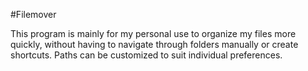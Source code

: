 #Filemover

This program is mainly for my personal use to organize my files more quickly, without
having to navigate through folders manually or create shortcuts.
Paths can be customized to suit individual preferences.
